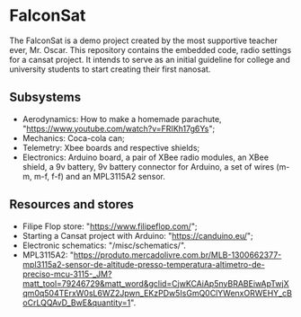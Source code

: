 FalconSat
===============
The FalconSat is a demo project created by the most supportive teacher ever, Mr. Oscar. This repository contains the embedded code, radio settings for a cansat project. It intends to serve as an initial guideline for college and university students to start creating their first nanosat.

Subsystems
-----------
- Aerodynamics: How to make a homemade parachute, "https://www.youtube.com/watch?v=FRIKh17g6Ys";
- Mechanics: Coca-cola can;
- Telemetry: Xbee boards and respective shields;
- Electronics: Arduino board, a pair of XBee radio modules, an XBee shield, a 9v battery,
9v battery connector for Arduino, a set of wires (m-m, m-f, f-f) and an MPL3115A2 sensor.

Resources and stores
--------------------
- Filipe Flop store: "https://www.filipeflop.com/";
- Starting a Cansat project with Arduino: "https://canduino.eu/";
- Electronic schematics: "/misc/schematics/".
- MPL3115A2: "https://produto.mercadolivre.com.br/MLB-1300662377-mpl3115a2-sensor-de-altitude-presso-temperatura-altimetro-de-preciso-mcu-3115-_JM?matt_tool=79246729&matt_word&gclid=CjwKCAiAp5nyBRABEiwApTwjXqm0q504TErxW0sL6WZ2Jpwn_EKzPDw5IsGmQ0ClYWenxORWEHY_cBoCrLQQAvD_BwE&quantity=1".

